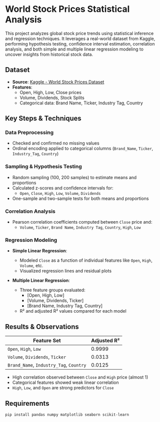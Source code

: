 # World Stock Prices Statistical Analysis

This project analyzes global stock price trends using statistical inference and regression techniques. It leverages a real-world dataset from Kaggle, performing hypothesis testing, confidence interval estimation, correlation analysis, and both simple and multiple linear regression modeling to uncover insights from historical stock data.

##  Dataset

- **Source**: [Kaggle - World Stock Prices Dataset](https://www.kaggle.com/datasets/swaptr/complete-stock-market-dataset)
- **Features**:
  - Open, High, Low, Close prices
  - Volume, Dividends, Stock Splits
  - Categorical data: Brand Name, Ticker, Industry Tag, Country

##  Key Steps & Techniques

### Data Preprocessing
- Checked and confirmed no missing values
- Ordinal encoding applied to categorical columns (`Brand_Name`, `Ticker`, `Industry_Tag`, `Country`)

### Sampling & Hypothesis Testing
- Random sampling (100, 200 samples) to estimate means and proportions
- Calculated z-scores and confidence intervals for:
  - `Open`, `Close`, `High`, `Low`, `Volume`, `Dividends`
- One-sample and two-sample tests for both means and proportions

### Correlation Analysis
- Pearson correlation coefficients computed between `Close` price and:
  - `Volume`, `Ticker`, `Brand Name`, `Industry Tag`, `Country`, `High`, `Low`

### Regression Modeling
- **Simple Linear Regression**:
  - Modeled `Close` as a function of individual features like `Open`, `High`, `Volume`, etc.
  - Visualized regression lines and residual plots

- **Multiple Linear Regression**:
  - Three feature groups evaluated:
    - [Open, High, Low]
    - [Volume, Dividends, Ticker]
    - [Brand Name, Industry Tag, Country]
  - R² and adjusted R² values compared for each model

## Results & Observations

| Feature Set                             | Adjusted R² |
|----------------------------------------|-------------|
| `Open`, `High`, `Low`                  | 0.9999      |
| `Volume`, `Dividends`, `Ticker`        | 0.0313      |
| `Brand_Name`, `Industry_Tag`, `Country`| 0.0125      |

- High correlation observed between `Close` and `High` price (almost 1)
- Categorical features showed weak linear correlation
- `High`, `Low`, and `Open` are strong predictors for `Close`

##  Requirements

```bash
pip install pandas numpy matplotlib seaborn scikit-learn
